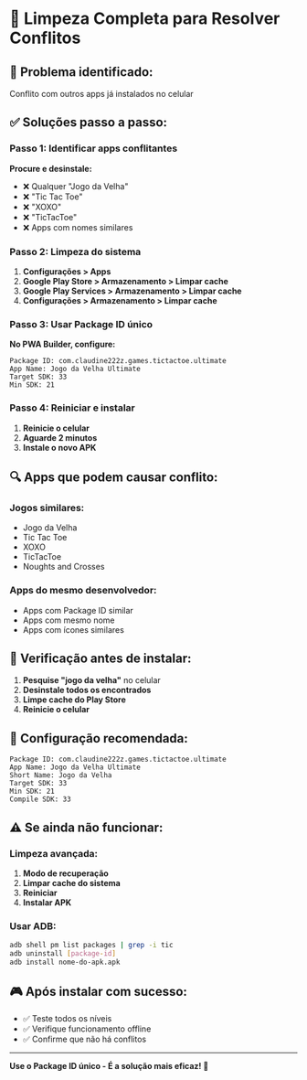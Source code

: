 # 🧹 Limpeza Completa para Resolver Conflitos

## 🎯 **Problema identificado:**
Conflito com outros apps já instalados no celular

## ✅ **Soluções passo a passo:**

### **Passo 1: Identificar apps conflitantes**

**Procure e desinstale:**
- ❌ Qualquer "Jogo da Velha"
- ❌ "Tic Tac Toe"
- ❌ "XOXO"
- ❌ "TicTacToe"
- ❌ Apps com nomes similares

### **Passo 2: Limpeza do sistema**

1. **Configurações > Apps**
2. **Google Play Store > Armazenamento > Limpar cache**
3. **Google Play Services > Armazenamento > Limpar cache**
4. **Configurações > Armazenamento > Limpar cache**

### **Passo 3: Usar Package ID único**

**No PWA Builder, configure:**
```
Package ID: com.claudine222z.games.tictactoe.ultimate
App Name: Jogo da Velha Ultimate
Target SDK: 33
Min SDK: 21
```

### **Passo 4: Reiniciar e instalar**

1. **Reinicie o celular**
2. **Aguarde 2 minutos**
3. **Instale o novo APK**

## 🔍 **Apps que podem causar conflito:**

### **Jogos similares:**
- Jogo da Velha
- Tic Tac Toe
- XOXO
- TicTacToe
- Noughts and Crosses

### **Apps do mesmo desenvolvedor:**
- Apps com Package ID similar
- Apps com mesmo nome
- Apps com ícones similares

## 📱 **Verificação antes de instalar:**

1. **Pesquise "jogo da velha"** no celular
2. **Desinstale todos os encontrados**
3. **Limpe cache do Play Store**
4. **Reinicie o celular**

## 🚀 **Configuração recomendada:**

```
Package ID: com.claudine222z.games.tictactoe.ultimate
App Name: Jogo da Velha Ultimate
Short Name: Jogo da Velha
Target SDK: 33
Min SDK: 21
Compile SDK: 33
```

## ⚠️ **Se ainda não funcionar:**

### **Limpeza avançada:**
1. **Modo de recuperação**
2. **Limpar cache do sistema**
3. **Reiniciar**
4. **Instalar APK**

### **Usar ADB:**
```bash
adb shell pm list packages | grep -i tic
adb uninstall [package-id]
adb install nome-do-apk.apk
```

## 🎮 **Após instalar com sucesso:**

- ✅ Teste todos os níveis
- ✅ Verifique funcionamento offline
- ✅ Confirme que não há conflitos

---

**Use o Package ID único - É a solução mais eficaz! 🎯** 
